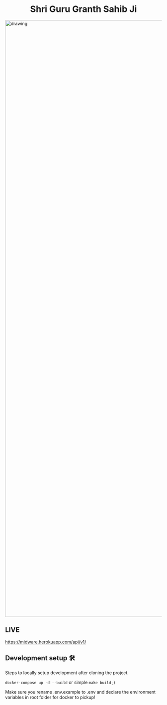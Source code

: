 
<h1 align="center">Shri Guru Granth Sahib Ji</h1>

<img src="https://github.com/gurupratap-matharu/sggs/blob/master/staticfiles/img/hero.jpg" alt="drawing" width="1920"/>

## LIVE

<https://midware.herokuapp.com/api/v1/>

## Development setup 🛠

Steps to locally setup development after cloning the project.

`docker-compose up -d --build`
or simple
`make build` ;)

Make sure you rename .env.example to .env and declare the environment variables in root folder for docker to pickup!
